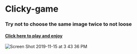 # Clicky-game

### Try not to choose the same image twice to not loose

#### [Click here to play and enjoy](https://salty-island-17838.herokuapp.com/)

![Screen Shot 2019-11-15 at 3 43 36 PM](https://user-images.githubusercontent.com/52087686/68977828-c21bbd80-07be-11ea-9bc4-241bd2f47f6c.png)


